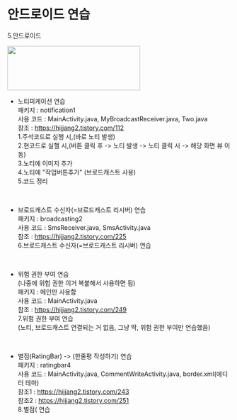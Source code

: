 # 안드로이드 연습
5.안드로이드 


<img src="https://www.gstatic.com/devrel-devsite/prod/v15f72515e1c53f03e6d573e85fc193d888eb8fb1758082e4a5ecf80f00fa48ef/android/images/lockup.svg" width="300" height="100">

- 노티피케이션 연습 <br>
패키지 : notification1 <br>
사용 코드 : MainActivity.java, MyBroadcastReceiver.java, Two.java <br>
참조 : https://hijjang2.tistory.com/112 <br>
1.주석코드로 실행 시,(바로 노티 발생) <br>
2.현코드로 실핼 시,(버튼 클릭 후 -> 노티 발생 -> 노티 클릭 시 -> 해당 화면 뷰 이동) <br>
3.노티에 이미지 추가 <br>
4.노티에 "작업버튼추가" (브로드캐스트 사용) <br>
5.코드 정리<br>
<br>

- 브로드캐스트 수신자(=브로드캐스트 리시버) 연습 <br>
패키지 : broadcasting2<br>
사용 코드 : SmsReceiver.java, SmsActivity.java<br>
참조 : https://hijjang2.tistory.com/225<br>
6.브로드캐스트 수신자(=브로드캐스트 리시버) 연습 <br>
<br>


- 위험 권한 부여 연습 <br>
(나중에 위험 권한 이거 복붙해서 사용하면 됨) <br>
패키지 : 메인만 사용함 <br>
사용 코드 : MainActivity.java<br>
참조 : https://hijjang2.tistory.com/249<br>
7.위험 권한 부여 연습 <br>
(노티, 브로드캐스트 연결되는 거 없음, 그냥 딱, 위험 권한 부여만 연습했음) <br>
<br>

- 별점(RatingBar) -> (한줄평 작성하기) 연습 <br>
패키지 : ratingbar4<br>
사용 코드 : MainActivity.java, CommentWriteActivity.java, border.xml(에디터 테마)<br>
참조1 : https://hijjang2.tistory.com/243<br>
참조2 : https://hijjang2.tistory.com/251<br>
8.별점( 연습 <br>
<br>



